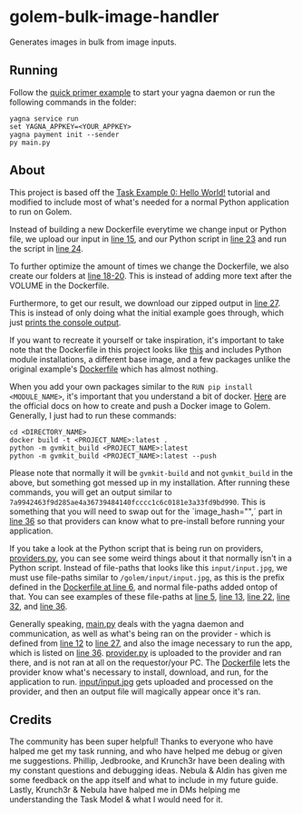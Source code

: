 # golem-bulk-image-handler
Generates images in bulk from image inputs.

## Running

Follow the [quick primer example](https://handbook.golem.network/requestor-tutorials/flash-tutorial-of-requestor-development) to start your yagna daemon or run the following commands in the folder:
```
yagna service run
set YAGNA_APPKEY=<YOUR_APPKEY>
yagna payment init --sender
py main.py
```

## About

This project is based off the [Task Example 0: Hello World!](https://handbook.golem.network/requestor-tutorials/task-processing-development/task-example-0-hello) tutorial and modified to include most of what's needed for a normal Python application to run on Golem.

Instead of building a new Dockerfile everytime we change input or Python file, we upload our input in [line 15](https://github.com/figurestudios/golem-bulk-image-handler/blob/main/main.py#L15), and our Python script in [line 23](https://github.com/figurestudios/golem-bulk-image-handler/blob/main/main.py#L23) and run the script in [line 24](https://github.com/figurestudios/golem-bulk-image-handler/blob/main/main.py#L24).

To further optimize the amount of times we change the Dockerfile, we also create our folders at [line 18-20](https://github.com/figurestudios/golem-bulk-image-handler/blob/main/main.py#L18). This is instead of adding more text after the VOLUME in the Dockerfile.

Furthermore, to get our result, we download our zipped output in [line 27](https://github.com/figurestudios/golem-bulk-image-handler/blob/main/main.py#L27). This is instead of only doing what the initial example goes through, which just [prints the console output](https://github.com/figurestudios/golem-bulk-image-handler/blob/main/main.py#L43).

If you want to recreate it yourself or take inspiration, it's important to take note that the Dockerfile in this project looks like [this](https://github.com/figurestudios/golem-bulk-image-handler/blob/main/Dockerfile) and includes Python module installations, a different base image, and a few packages unlike the original example's [Dockerfile](https://github.com/golemfactory/yapapi/blob/master/examples/hello-world/Dockerfile) which has almost nothing.

When you add your own packages similar to the `RUN pip install <MODULE_NAME>`, it's important that you understand a bit of docker. [Here](https://handbook.golem.network/requestor-tutorials/vm-runtime/creating-a-docker-image) are the official docs on how to create and push a Docker image to Golem. Generally, I just had to run these commands:
```
cd <DIRECTORY_NAME>
docker build -t <PROJECT_NAME>:latest .
python -m gvmkit_build <PROJECT_NAME>:latest
python -m gvmkit_build <PROJECT_NAME>:latest --push
```
Please note that normally it will be `gvmkit-build` and not `gvmkit_build` in the above, but something got messed up in my installation. After running these commands, you will get an output similar to `7a9942463f9d285ae4a36739484140fcccc1c6c0181e3a33fd9bd990`. This is something that you will need to swap out for the `image_hash="",´ part in [line 36](https://github.com/figurestudios/golem-bulk-image-handler/blob/main/main.py#L36) so that providers can know what to pre-install before running your application.

If you take a look at the Python script that is being run on providers, [providers.py](https://github.com/figurestudios/golem-bulk-image-handler/blob/main/provider.py), you can see some weird things about it that normally isn't in a Python script. Instead of file-paths that looks like this `input/input.jpg`, we must use file-paths similar to `/golem/input/input.jpg`, as this is the prefix defined in the [Dockerfile at line 6](https://github.com/figurestudios/golem-bulk-image-handler/blob/main/Dockerfile#L6), and normal file-paths added ontop of that. You can see examples of these file-paths at [line 5](https://github.com/figurestudios/golem-bulk-image-handler/blob/main/provider.py#L5), [line 13](https://github.com/figurestudios/golem-bulk-image-handler/blob/main/provider.py#L13), [line 22](https://github.com/figurestudios/golem-bulk-image-handler/blob/main/provider.py#L22), [line 32](https://github.com/figurestudios/golem-bulk-image-handler/blob/main/provider.py#L32), and [line 36](https://github.com/figurestudios/golem-bulk-image-handler/blob/main/provider.py#L36).

Generally speaking, [main.py](https://github.com/figurestudios/golem-bulk-image-handler/blob/main/main.py) deals with the yagna daemon and communication, as well as what's being ran on the provider - which is defined from [line 12](https://github.com/figurestudios/golem-bulk-image-handler/blob/main/main.py#L12) to [line 27](https://github.com/figurestudios/golem-bulk-image-handler/blob/main/main.py#L27), and also the image necessary to run the app, which is listed on [line 36](https://github.com/figurestudios/golem-bulk-image-handler/blob/main/main.py#L36). [provider.py](https://github.com/figurestudios/golem-bulk-image-handler/blob/main/provider.py) is uploaded to the provider and ran there, and is not ran at all on the requestor/your PC. The [Dockerfile](https://github.com/figurestudios/golem-bulk-image-handler/blob/main/Dockerfile) lets the provider know what's necessary to install, download, and run, for the application to run. [input/input.jpg](https://github.com/figurestudios/golem-bulk-image-handler/blob/main/input/input.jpg) gets uploaded and processed on the provider, and then an output file will magically appear once it's ran.

## Credits

The community has been super helpful! Thanks to everyone who have halped me get my task running, and who have helped me debug or given me suggestions. Phillip, Jedbrooke, and Krunch3r have been dealing with my constant questions and debugging ideas. Nebula & Aldin has given me some feedback on the app itself and what to include in my future guide. Lastly, Krunch3r & Nebula have halped me in DMs helping me understanding the Task Model & what I would need for it.
